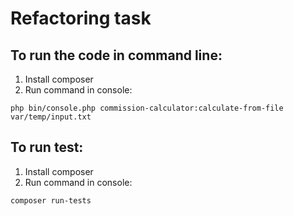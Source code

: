 # Refactoring task

## To run the code in command line:
1. Install composer
2. Run command in console:
``` 
php bin/console.php commission-calculator:calculate-from-file var/temp/input.txt
```

## To run test:
1. Install composer
2. Run command in console:
``` 
composer run-tests
```